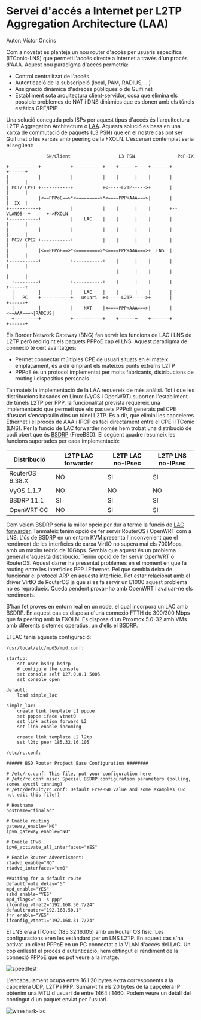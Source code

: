# Servei d'accés a Internet per L2TP Aggregation Architecture (LAA)

Autor: Víctor Oncins

Com a novetat es planteja un nou router d'accés per usuaris específics (ITConic-LNS) que permeti l'accés directe a Internet a través d'un procés d'AAA. Aquest nou paradigma d'accés permetria:

* Control centralitzat de l'accés
* Autenticació de la subscripció (local, PAM, RADIUS, ...)
* Assignació dinàmica d'adreces públiques o de Guifi.net
* Establiment sota arquitectura client-servidor, cosa que elimina els possible problemes de NAT i DNS dinàmics que es donen amb els túnels estàtics GRE/IPIP

Una solució coneguda pels ISPs per aquest tipus d'accés és l'arquitectura L2TP Aggregation Architecture o [LAA](https://www.broadband-forum.org/technical/download/TR-025.pdf). Aquesta solució es basa en una xarxa de commutació de paquets (L3 PSN) que en el nostre cas pot ser Guifi.net o les xarxes amb peering de la FXOLN. L'escenari contemplat seria el següent:

```
               SN/Client                  L3 PSN                PoP-IX  

+-----------+           +-----------+    +------+    +-------+          +------+
|           |           |           |    |      |    |       |          |      |
| PC1/ CPE1 +-----------+           +<-----L2TP----->+       |          |      |
|           |<==PPPoE==>*<=========>*<====PPP+AAA===>|       |          |  IX  |
+-----------+           |           |    |      |    |       +--VLAN95--+      +->FXOLN
+-----------+           |    LAC    |    |      |    |       |          |      |
|           |           |           |    |      |    |       |          |      |
| PC2/ CPE2 +-----------+           |    |      |    |       |          |      |
|           |<==PPPoE==>*<=========>*<====PPP+AAA===>+  LNS  |          |      |
+-----------+           +-----------+    |      |    |       |          |      |
                                         |      |    |       |          |      |
  +---------+           +-----------+    |      |    |       |          +------+
  |         |           |    LAC    |    |      |    |       |
  |   PC    +-----------+   usuari  +<-----L2TP----->+       |          +------+
  |         |           |    NAT    |<====PPP+AAA===>|       |<==AAA===>|RADIUS|
  +---------+           +-----------+    +------+    +-------+          +------+
```

Els Border Network Gateway (BNG) fan servir les funcions de LAC i LNS de L2TP però redirigint els paquets PPPoE cap el LNS. Aquest paradigma de connexió té cert avantatges:

 * Permet connectar múltiples CPE de usuari situats en el mateix emplaçament, és a dir emprant els mateixos punts extrems L2TP
 * PPPoE és un protocol implementat per molts fabricants, distribucions de routing i dispositius personals

Tanmateix la implementació de la LAA requereix de més anàlisi. Tot i que les distribucions basades en Linux (VyOS i OpenWRT) suporten l'establiment de túnels L2TP per PPP, la funcionalitat prevista requereix una implementació que permeti que els paquets PPPoE generats pel CPE d'usuari s'encapsulin dins un túnel L2TP. És a dir, que elimini les capceleres Ethernet i el procés de AAA i IPCP es faci directament entre el CPE i ITConic (LNS). Per la funció de LAC forwarder només hem trobat una distribució de codi obert que és [BSDRP](https://bsdrp.net/) (FreeBSD). El següent quadre resumeix les funcions suportades per cada implementació:


| Distribució     | L2TP LAC forwarder |L2TP LAC no-IPsec |L2TP LNS no-IPsec | 
| ----------------| ------------------ |----------------- |------------------|
| RouterOS 6.38.X | NO                 | SI               | SI               |
| VyOS 1.1.7      | NO                 | NO               | NO               |
| BSDRP 11.1      | SI                 | SI               | SI               |
| OpenWRT CC      | NO                 | SI               | SI               |

Com veiem BSDRP seria la millor opció per dur a terme la funció de [LAC forwarder](https://bsdrp.net/documentation/examples/pppoe_and_l2tp_lab?s[]=l2tp). Tanmateix tenim opció de fer servir RouterOS i OpenWRT com a LNS. L'ús de BSDRP en un entorn KVM presenta l'inconvenient que el rendiment de les interfícies de xarxa VirtIO no supera mai els 700Mbps, amb un màxim teòric de 10Gbps. Sembla que aquest és un problema general d'aquesta distribució. Tenim opció de fer servir OpenWRT o RouterOS. Aquest darrer ha presentat problemes en el moment en que fa routing entre les interficies PPP i Ethernet. Pel que sembla deixa de funcionar el protocol ARP en aquesta interfície. Pot estar relacionat amb el driver VirtIO de RouterOS ja que si es fa servir un E1000 aquest problema no es reprodueix. Queda pendent provar-ho amb OpenWRT i avaluar-ne els rendiments.

S'han fet proves en entorn real en un node, el qual incorpora un LAC amb BSDRP. En aquest cas es disposa d'una connexió FTTH de 300/300 Mbps que fa peering amb la FXOLN. Es disposa d'un Proxmox 5.0-32 amb VMs amb diferents sistemes operatius, un d'ells el BSDRP.

El LAC tenia aquesta configuració:

```
/usr/local/etc/mpd5/mpd.conf:

startup:
    set user bsdrp bsdrp
    # configure the console
    set console self 127.0.0.1 5005
    set console open

default:
    load simple_lac

simple_lac:
    create link template L1 pppoe
    set pppoe iface vtnet0
    set link action forward L2
    set link enable incoming

    create link template L2 l2tp
    set l2tp peer 185.32.16.105

/etc/rc.conf:

###### BSD Router Project Base Configuration ########

# /etc/rc.conf: This file, put your configuration here
# /etc/rc.conf.misc: Special BSDRP configuration parameters (polling, somes sysctl tunning)
# /etc/default/rc.conf: Default FreeBSD value and some examples (Do not edit this file!)

# Hostname
hostname="finalac"

# Enable routing
gateway_enable="NO"
ipv6_gateway_enable="NO"

# Enable IPv6
ipv6_activate_all_interfaces="YES"

# Enable Router Advertisment:
rtadvd_enable="NO"
rtadvd_interfaces="em0"

#Waiting for a default route
defaultroute_delay="5"
mpd_enable="YES"
sshd_enable="YES"
mpd_flags="-b -s ppp"
ifconfig_vtnet2="192.168.50.7/24"
defaultrouter="192.168.50.1"
frr_enable="YES"
ifconfig_vtnet1="192.168.31.7/24"
```

El LNS era a ITConic (185.32.16.105) amb un Router OS físic. Les configuracions eren les estàndard per un LNS L2TP. En aquest cas s'ha activat un client PPPoE en un PC connectat a la VLAN d'accés del LAC. Un cop enllestit el procés d'autenticació, hem obtingut el rendiment de la connexió PPPoE que es pot veure a la imatge.

![speedtest](./img/laa_speedtest)

L'encapsulament ocupa entre 16 i 20 bytes extra corresponents a la capçelera UDP, L2TP i PPP. Suman-t'hi els 20 bytes de la capçelera IP obtenim una MTU d'usuari de entre 1464 i 1460. Podem veure un detall del contingut d'un paquet enviat per l'usuari.

![wireshark-lac](./img/laa_wireshark-lac)
